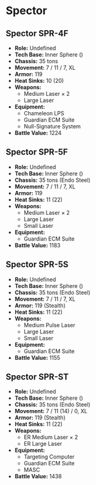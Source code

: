 # Spector
## Spector SPR-4F
- **Role:** Undefined
- **Tech Base:** Inner Sphere ()
- **Chassis:** 35 tons
- **Movement:** 7 / 11 / 7, XL
- **Armor:** 119
- **Heat Sinks:** 10 (20)
- **Weapons:**
  - Medium Laser × 2
  - Large Laser
- **Equipment:**
  - Chameleon LPS
  - Guardian ECM Suite
  - Null-Signature System
- **Battle Value:** 1224

## Spector SPR-5F
- **Role:** Undefined
- **Tech Base:** Inner Sphere ()
- **Chassis:** 35 tons (Endo Steel)
- **Movement:** 7 / 11 / 7, XL
- **Armor:** 119
- **Heat Sinks:** 11 (22)
- **Weapons:**
  - Medium Laser × 2
  - Large Laser
  - Small Laser
- **Equipment:**
  - Guardian ECM Suite
- **Battle Value:** 1183

## Spector SPR-5S
- **Role:** Undefined
- **Tech Base:** Inner Sphere ()
- **Chassis:** 35 tons (Endo Steel)
- **Movement:** 7 / 11 / 7, XL
- **Armor:** 119 (Stealth)
- **Heat Sinks:** 11 (22)
- **Weapons:**
  - Medium Pulse Laser
  - Large Laser
  - Small Laser
- **Equipment:**
  - Guardian ECM Suite
- **Battle Value:** 1155

## Spector SPR-ST
- **Role:** Undefined
- **Tech Base:** Inner Sphere ()
- **Chassis:** 35 tons (Endo Steel)
- **Movement:** 7 / 11 (14) / 0, XL
- **Armor:** 119 (Stealth)
- **Heat Sinks:** 11 (22)
- **Weapons:**
  - ER Medium Laser × 2
  - ER Large Laser
- **Equipment:**
  - Targeting Computer
  - Guardian ECM Suite
  - MASC
- **Battle Value:** 1438

